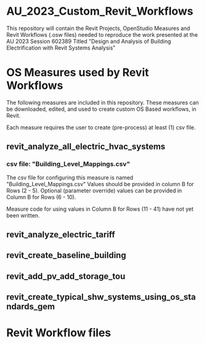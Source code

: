 # AU_2023_Custom_Revit_Workflows
This repository will contain the Revit Projects, OpenStudio Measures and Revit Workflows (.osw files) needed to reproduce the work presented at the AU 2023 Session 602389 Titled "Design and Analysis of Building Electrification with Revit Systems Analysis" 


# OS Measures used by Revit Workflows

The following measures are included in this repository. These measures can be downloaded, edited, and used to create custom OS Based workflows, in Revit. 

Each measure requires the user to create (pre-process) at least (1) csv file.

## revit_analyze_all_electric_hvac_systems

### csv file: "Building_Level_Mappings.csv"

The csv file for configuring this measure is named "Building_Level_Mappings.csv" Values should be provided in column B for Rows
(2 - 5). Optional (parameter override) values can be provided in Column B for Rows (6 - 10). 

Measure code for using values in Column B for Rows (11 - 41) have not yet been written.


## revit_analyze_electric_tariff

## revit_create_baseline_building

## revit_add_pv_add_storage_tou

## revit_create_typical_shw_systems_using_os_standards_gem

# Revit Workflow files
